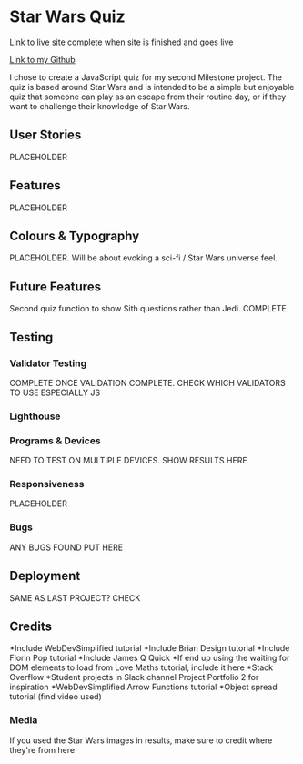 # Star Wars Quiz

[Link to live site]() complete when site is finished and goes live

[Link to my Github](https://github.com/george-downer40)

I chose to create a JavaScript quiz for my second Milestone project. The quiz is based around Star Wars and is intended to be a simple but enjoyable quiz that someone can play as an escape from their routine day, or if they want to challenge their knowledge of Star Wars.

## User Stories
PLACEHOLDER

## Features

PLACEHOLDER

## Colours & Typography

PLACEHOLDER. Will be about evoking a sci-fi / Star Wars universe feel.

## Future Features

Second quiz function to show Sith questions rather than Jedi. COMPLETE

## Testing
### Validator Testing

COMPLETE ONCE VALIDATION COMPLETE. CHECK WHICH VALIDATORS TO USE ESPECIALLY JS

### Lighthouse

### Programs & Devices

NEED TO TEST ON MULTIPLE DEVICES. SHOW RESULTS HERE

### Responsiveness

PLACEHOLDER

### Bugs

ANY BUGS FOUND PUT HERE

## Deployment

SAME AS LAST PROJECT? CHECK

## Credits

*Include WebDevSimplified tutorial
*Include Brian Design tutorial
*Include Florin Pop tutorial
*Include James Q Quick
*If end up using the waiting for DOM elements to load from Love Maths tutorial, include it here
*Stack Overflow
*Student projects in Slack channel Project Portfolio 2 for inspiration
*WebDevSimplified Arrow Functions tutorial
*Object spread tutorial (find video used)

### Media
If you used the Star Wars images in results, make sure to credit where they're from here